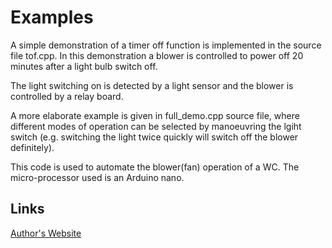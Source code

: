 # Examples #
A simple demonstration of a timer off function is implemented in the source file tof.cpp. In this demonstration a blower is controlled to power off 20 minutes after a light bulb switch off.

The light switching on is detected by a light sensor and the blower is controlled by a relay board.

A more elaborate example is given in full_demo.cpp source file, where different modes of operation can be selected by manoeuvring the lgiht switch (e.g. switching the light twice quickly will switch off the blower definitely).

This code is used to automate the blower(fan) operation of a WC. The micro-processor used is an Arduino nano.

## Links ##
[Author's Website][1]


  [1]: http://www.akconcept.epizy.com
